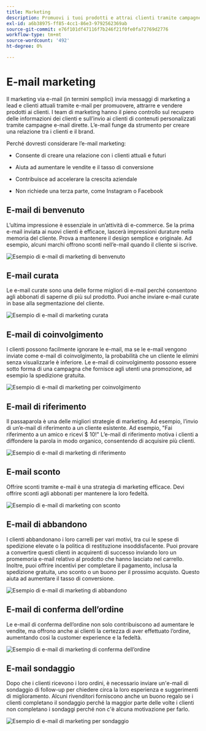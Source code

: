 ```yaml
---
title: Marketing
description: Promuovi i tuoi prodotti e attrai clienti tramite campagne di marketing e-commerce.
exl-id: a6b38975-ff85-4cc1-86e3-9792562369ab
source-git-commit: e76f101df47116f7b246f21f0fe0fa72769d2776
workflow-type: tm+mt
source-wordcount: '492'
ht-degree: 0%

---
```


# E-mail marketing

Il marketing via e-mail (in termini semplici) invia messaggi di marketing a lead e clienti attuali tramite e-mail per promuovere, attrarre e vendere prodotti ai clienti. I team di marketing hanno il pieno controllo sul recupero delle informazioni dei clienti e sull’invio ai clienti di contenuti personalizzati tramite campagne e-mail dirette. L’e-mail funge da strumento per creare una relazione tra i clienti e il brand.

Perché dovresti considerare l’e-mail marketing:

- Consente di creare una relazione con i clienti attuali e futuri

- Aiuta ad aumentare le vendite e il tasso di conversione

- Contribuisce ad accelerare la crescita aziendale

- Non richiede una terza parte, come Instagram o Facebook

## E-mail di benvenuto

L’ultima impressione è essenziale in un’attività di e-commerce. Se la prima e-mail inviata ai nuovi clienti è efficace, lascerà impressioni durature nella memoria del cliente. Prova a mantenere il design semplice e originale. Ad esempio, alcuni marchi offrono sconti nell’e-mail quando il cliente si iscrive.

![Esempio di e-mail di marketing di benvenuto](../../assets/playbooks/marketing-email-welcome.png)

## E-mail curata

Le e-mail curate sono una delle forme migliori di e-mail perché consentono agli abbonati di saperne di più sul prodotto. Puoi anche inviare e-mail curate in base alla segmentazione del cliente.

![Esempio di e-mail di marketing curata](../../assets/playbooks/marketing-email-curated.png)

## E-mail di coinvolgimento

I clienti possono facilmente ignorare le e-mail, ma se le e-mail vengono inviate come e-mail di coinvolgimento, la probabilità che un cliente le elimini senza visualizzarle è inferiore. Le e-mail di coinvolgimento possono essere sotto forma di una campagna che fornisce agli utenti una promozione, ad esempio la spedizione gratuita.

![Esempio di e-mail di marketing per coinvolgimento](../../assets/playbooks/marketing-email-engagement.png)

## E-mail di riferimento

Il passaparola è una delle migliori strategie di marketing. Ad esempio, l’invio di un’e-mail di riferimento a un cliente esistente. Ad esempio, &quot;Fai riferimento a un amico e ricevi $ 10!&quot; L’e-mail di riferimento motiva i clienti a diffondere la parola in modo organico, consentendo di acquisire più clienti.

![Esempio di e-mail di marketing di riferimento](../../assets/playbooks/marketing-email-referral.png)

## E-mail sconto

Offrire sconti tramite e-mail è una strategia di marketing efficace. Devi offrire sconti agli abbonati per mantenere la loro fedeltà.

![Esempio di e-mail di marketing con sconto](../../assets/playbooks/marketing-email-discount.png)

## E-mail di abbandono

I clienti abbandonano i loro carrelli per vari motivi, tra cui le spese di spedizione elevate o la politica di restituzione insoddisfacente. Puoi provare a convertire questi clienti in acquirenti di successo inviando loro un promemoria e-mail relativo al prodotto che hanno lasciato nel carrello. Inoltre, puoi offrire incentivi per completare il pagamento, inclusa la spedizione gratuita, uno sconto o un buono per il prossimo acquisto. Questo aiuta ad aumentare il tasso di conversione.

![Esempio di e-mail di marketing di abbandono](../../assets/playbooks/marketing-email-abandon.png)

## E-mail di conferma dell’ordine

Le e-mail di conferma dell’ordine non solo contribuiscono ad aumentare le vendite, ma offrono anche ai clienti la certezza di aver effettuato l’ordine, aumentando così la customer experience e la fedeltà.

![Esempio di e-mail di marketing di conferma dell’ordine](../../assets/playbooks/marketing-email-order-confirmation.png)

## E-mail sondaggio

Dopo che i clienti ricevono i loro ordini, è necessario inviare un&#39;e-mail di sondaggio di follow-up per chiedere circa la loro esperienza e suggerimenti di miglioramento. Alcuni rivenditori forniscono anche un buono regalo se i clienti completano il sondaggio perché la maggior parte delle volte i clienti non completano i sondaggi perché non c&#39;è alcuna motivazione per farlo.

![Esempio di e-mail di marketing per sondaggio](../../assets/playbooks/marketing-email-survey.png)
